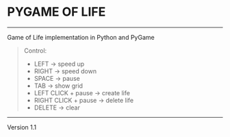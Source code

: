 # PYGAME OF LIFE

<hr>

Game of Life implementation in Python and PyGame

> Control:
> - LEFT -> speed up
> - RIGHT -> speed down
> - SPACE -> pause
> - TAB -> show grid
> - LEFT CLICK + pause -> create life
> - RIGHT CLICK + pause -> delete life
> - DELETE -> clear 
<hr>

Version 1.1 
